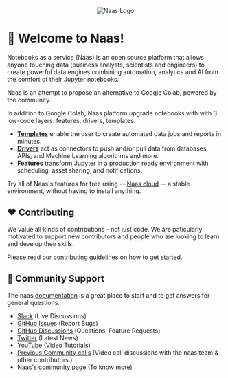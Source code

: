 <p align="center"><img alt="Naas Logo" src="https://i.imgur.com/ZpcvnKi.jpg")
"></p>

# :wave: Welcome to Naas!

Notebooks as a service (Naas) is an open source platform that allows anyone touching data (business analysts, scientists and engineers) to create powerful data engines combining automation, analytics and AI from the comfort of their Jupyter notebooks.

Naas is an attempt to propose an alternative to Google Colab, powered by the community.

In addition to Google Colab, Naas platform upgrade notebooks with with 3 low-code layers: features, drivers, templates.

- [**Templates**](https://docs.naas.ai/templates) enable the user to create automated data jobs and reports in minutes.
- [**Drivers**](https://docs.naas.ai/drivers) act as connectors to push and/or pull data from databases, APIs, and Machine Learning algorithms and more.
- [**Features**](https://docs.naas.ai/features) transform Jupyter in a production ready environment with scheduling, asset sharing, and notifications.

Try all of Naas's features for free using -- [Naas cloud](https://app.naas.ai/hub/login) -- a stable environment, without having to install anything.

## ❤️ Contributing

We value all kinds of contributions - not just code. We are paticularly motivated to support new contributors and people who are looking to learn and develop their skills.

Please read our [contributing guidelines](https://docs.naas.ai/contributing-to-naas) on how to get started.

## 🤔 Community Support

The naas [documentation](https://docs.naas.ai/) is a great place to start and to get answers for general questions.

- [Slack](https://join.slack.com/t/naas-club/shared_invite/zt-1970s5rie-dXXkigAdEJYc~LPdQIEaLA) (Live Discussions)
- [GitHub Issues](https://github.com/jupyter-naas/naas/issues/new) (Report Bugs)
- [GitHub Discussions](https://github.com/jupyter-naas/naas/discussions) (Questions, Feature Requests)
- [Twitter](https://twitter.com/JupyterNaas) (Latest News)
- [YouTube](https://www.youtube.com/c/naas-ai) (Video Tutorials)
- [Previous Community calls](https://naas-official.notion.site/3450f449df704f008c82004fd61f69ce?v=059be6a284e740e5b1013a57812a17f0) (Video call discussions with the naas team & other contributors.)
- [Naas's community page](https://www.notion.so/naas-official/Naas-Official-8150e2c35f9248049c48d3fe021b49bb) (To know more)
